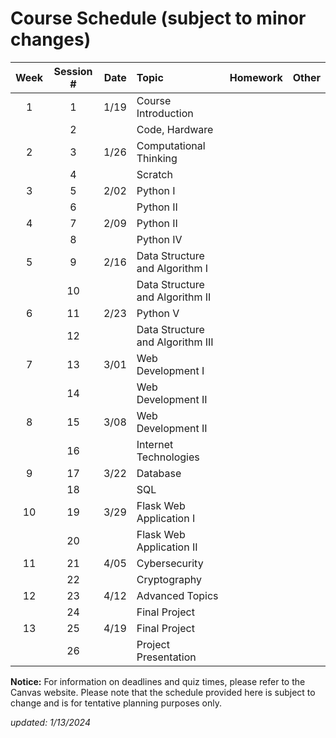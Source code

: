 # Course Schedule (subject to minor changes)

| Week  | Session # | Date | Topic                            | Homework | Other |
| :---: | :-------: | ---: | :------------------------------- | :------- | :---- |
|   1   |     1     | 1/19 | Course Introduction              |          |       |
|       |     2     |      | Code, Hardware                   |          |       |
|   2   |     3     | 1/26 | Computational Thinking           |          |       |
|       |     4     |      | Scratch                          |          |       |
|   3   |     5     | 2/02 | Python I                         |          |       |
|       |     6     |      | Python II                        |          |       |
|   4   |     7     | 2/09 | Python II                        |          |       |
|       |     8     |      | Python IV                        |          |       |
|   5   |     9     | 2/16 | Data Structure and Algorithm I   |          |       |
|       |    10     |      | Data Structure and Algorithm II  |          |       |
|   6   |    11     | 2/23 | Python V                         |          |       |
|       |    12     |      | Data Structure and Algorithm III |          |       |
|   7   |    13     | 3/01 | Web Development I                |          |       |
|       |    14     |      | Web Development II               |          |       |
|   8   |    15     | 3/08 | Web Development II               |          |       |
|       |    16     |      | Internet Technologies            |          |       |
|   9   |    17     | 3/22 | Database                         |          |       |
|       |    18     |      | SQL                              |          |       |
|  10   |    19     | 3/29 | Flask Web Application I          |          |       |
|       |    20     |      | Flask Web Application II         |          |       |
|  11   |    21     | 4/05 | Cybersecurity                    |          |       |
|       |    22     |      | Cryptography                     |          |       |
|  12   |    23     | 4/12 | Advanced Topics                  |          |       |
|       |    24     |      | Final Project                    |          |       |
|  13   |    25     | 4/19 | Final Project                    |          |       |
|       |    26     |      | Project Presentation             |          |       |


**Notice:** For information on deadlines and quiz times, please refer to the Canvas website. Please note that the schedule provided here is subject to change and is for tentative planning purposes only.

*updated: 1/13/2024*